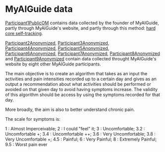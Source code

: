 # MyAIGuide data

<a href='./Participant1PublicOM' target='_blank'>Participant1PublicOM</a> contains data collected by the founder of MyAIGuide, partly through MyAIGuide's website, and partly through this method: <a href='../../../references/HowToTrackHealthData.md' target='_blank'>hard core self-tracking</a>.

<a href='./Participant2Anonymized' target='_blank'>Participant2Anonymized</a>, <a href='./Participant3Anonymized' target='_blank'>Participant3Anonymized</a>, <a href='./Participant4Anonymized' target='_blank'>Participant4Anonymized</a>, <a href='./Participant5Anonymized' target='_blank'>Participant5Anonymized</a>, <a href='./Participant6Anonymized' target='_blank'>Participant6Anonymized</a>, <a href='./Participant7Anonymized' target='_blank'>Participant7Anonymized</a>, <a href='./Participant8Anonymized' target='_blank'>Participant8Anonymized</a> and <a href='./Participant9Anonymized' target='_blank'>Participant9Anonymized</a> contain data collected throught MyAIGuide's website by eight other MyAIGuide participants.

The main objective is to create an algorithm that takes as an input the activities and pain intensities recorded up to a certain day and gives as an output a recommendation about what activities should be performed or avoided on that given day to avoid having symptoms increase. The validity of this algorithm should be access by using the symptoms recorded for that day.

More broadly, the aim is also to better understand chronic pain.

The scale for symptoms is:

1   : Almost Imperceivable;
2   : I could "feel" it;
3   : Uncomfortable;
3.2 : Uncomfortable +;
3.4 : Uncomfortable ++;
3.6 : Very Uncomfortable;
3.8 : Very Uncomfortable +;
4.5 : Painful;
6   : Very Painful;
8   : Extremely Painful;
9.5 : Worst pain ever
